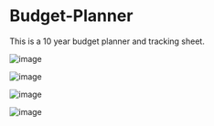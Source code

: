 # Budget-Planner
This is a 10 year budget planner and tracking sheet.



![image](https://github.com/SupPu96/Budget-Planner/assets/138210218/7525be9b-20e4-494f-8e47-4105b36004dc)




![image](https://github.com/SupPu96/Budget-Planner/assets/138210218/6fada102-114d-4406-a5d7-7666c2b64d87)





![image](https://github.com/SupPu96/Budget-Planner/assets/138210218/ac673287-0a58-44b5-8d75-c099727145b8)




![image](https://github.com/SupPu96/Budget-Planner/assets/138210218/82b52cf4-1719-4e9a-b23c-ffed26e2d82e)




